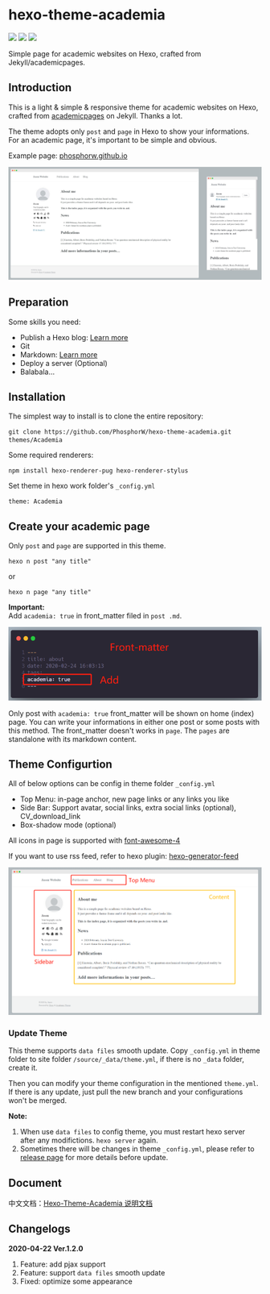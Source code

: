 # hexo-theme-academia

<img src="https://img.shields.io/github/v/release/PhosphorW/hexo-theme-academia"> <img src="https://img.shields.io/badge/hexo-3.1%2B-blue.svg"> <img src="https://img.shields.io/badge/license-MIT-green.svg">

Simple page for academic websites on Hexo, crafted from Jekyll/academicpages.

## Introduction
This is a light & simple & responsive theme for academic websites on Hexo, crafted from [academicpages](https://github.com/academicpages/academicpages.github.io) on Jekyll. Thanks a lot.

The theme adopts only `post` and `page` in Hexo to show your informations. For an academic page, it's important to be simple and obvious.

Example page: [phosphorw.github.io](https://phosphorw.github.io/)

![mockup](https://raw.githubusercontent.com/PhosphorW/phower-img-folder/master/hexo-theme-academia_mockup.jpg)

## Preparation

Some skills you need:
- Publish a Hexo blog: [Learn more](https://hexo.io)
- Git
- Markdown: [Learn more](https://www.appinn.com/markdown/#list)
- Deploy a server (Optional)
- Balabala...

## Installation

The simplest way to install is to clone the entire repository:
```
git clone https://github.com/PhosphorW/hexo-theme-academia.git themes/Academia
```

Some required renderers:
```
npm install hexo-renderer-pug hexo-renderer-stylus
```

Set theme in hexo work folder's `_config.yml`
```
theme: Academia
```

## Create your academic page

Only `post` and `page` are supported in this theme.

```
hexo n post "any title"
```
or
```
hexo n page "any title"
```

**Important:** </br>
Add `academia: true` in front_matter filed in `post .md`.

<img src="https://raw.githubusercontent.com/PhosphorW/phower-img-folder/master/hexo-theme-academia_front-matter.png" width="660px" alt="front_matter">

Only post with `academia: true` front_matter will be shown on home (index) page. You can write your informations in either one post or some posts with this method. The front_matter doesn't works in `page`. The `pages` are standalone with its markdown content.


## Theme Configurtion
All of below options can be config in theme folder `_config.yml`

- Top Menu: in-page anchor, new page links or any links you like
- Side Bar: Support avatar, social links, extra social links (optional), CV_download_link
- Box-shadow mode (optional)

All icons in page is supported with [font-awesome-4](http://fontawesome.dashgame.com/)

If you want to use rss feed, refer to hexo plugin: [hexo-generator-feed](https://github.com/hexojs/hexo-generator-feed)

![theme-layout](https://raw.githubusercontent.com/PhosphorW/phower-img-folder/master/hexo-theme-academia_layout.png)

### Update Theme
This theme supports `data files` smooth update. Copy `_config.yml` in theme folder to site folder `/source/_data/theme.yml`, if there is no `_data` folder, create it.

Then you can modify your theme configuration in the mentioned `theme.yml`. If there is any update, just pull the new branch and your configurations won't be merged. 

**Note:**
1. When use `data files` to config theme, you must restart hexo server after any modifictions. `hexo server` again.
2. Sometimes there will be changes in theme `_config.yml`, please refer to [release page](https://github.com/PhosphorW/hexo-theme-academia/releases) for more details before update.

## Document
中文文档：[Hexo-Theme-Academia 说明文档](https://phower.me/2020/03/Hexo-theme-academia-%E8%AF%B4%E6%98%8E%E6%96%87%E6%A1%A3/)

## Changelogs

**2020-04-22 Ver.1.2.0**
1. Feature: add pjax support
2. Feature: support `data files` smooth update
3. Fixed: optimize some appearance